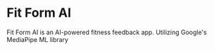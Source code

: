 # Fit Form AI
Fit Form AI is an AI-powered fitness feedback app. Utilizing Google's MediaPipe ML library
